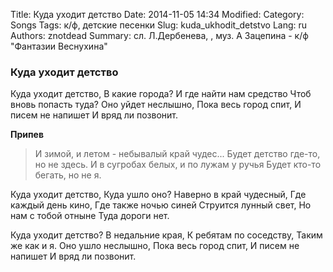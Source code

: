 Title: Куда уходит детство
Date: 2014-11-05 14:34
Modified: 
Category: Songs
Tags: к/ф, детские песенки
Slug: kuda_ukhodit_detstvo
Lang: ru
Authors: znotdead
Summary: сл. Л.Дербенева, , муз. А Зацепина - к/ф "Фантазии Веснухина"

### Куда уходит детство

Куда уходит детство,
В какие города?
И где найти нам средство
Чтоб вновь попасть туда?
Оно уйдет неслышно,
Пока весь город спит,
И писем не напишет
И вряд ли позвонит.

**Припев**
>И зимой, и летом - небывалый край чудес...
Будет детство где-то, но не здесь.
И в сугробах белых, и по лужам у ручья
Будет кто-то бегать, но не я.

Куда уходит детство,
Куда ушло оно?
Наверно в край чудесный,
Где каждый день кино,
Где также ночью синей
Струится лунный свет,
Но нам с тобой отныне
Туда дороги нет.

Куда уходит детство?
В недальние края,
К ребятам по соседству,
Таким же как и я.
Оно ушло неслышно,
Пока весь город спит,
И писем не напишет
И вряд ли позвонит.
